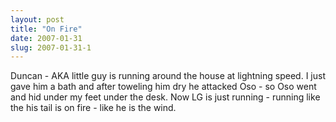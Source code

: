 ```yaml
---
layout: post
title: "On Fire"
date: 2007-01-31
slug: 2007-01-31-1
---
```


Duncan - AKA little guy is running around the house at lightning speed.  I just gave him a bath and after toweling him dry he attacked Oso - so Oso went and hid under my feet under the desk.  Now LG is just running - running like the his tail is on fire - like he is the wind.


